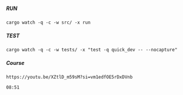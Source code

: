 ##### RUN
```
cargo watch -q -c -w src/ -x run
```

##### TEST
```
cargo watch -q -c -w tests/ -x "test -q quick_dev -- --nocapture"
```

##### Course
    https://youtu.be/XZtlD_m59sM?si=vm1edfOE5rDxDVnb
    
    08:51
